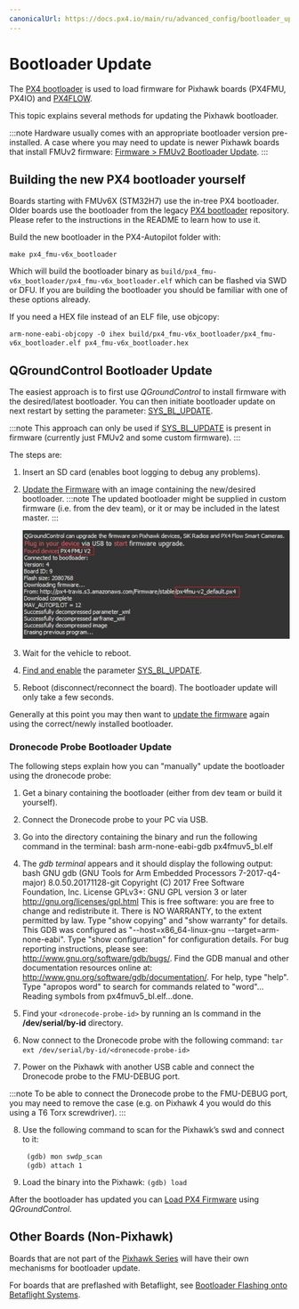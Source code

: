 ```yaml
---
canonicalUrl: https://docs.px4.io/main/ru/advanced_config/bootloader_update
---
```


# Bootloader Update

The [PX4 bootloader](https://github.com/PX4/Bootloader) is used to load firmware for Pixhawk boards (PX4FMU, PX4IO) and [PX4FLOW](../sensor/px4flow.md).

This topic explains several methods for updating the Pixhawk bootloader.

:::note
Hardware usually comes with an appropriate bootloader version pre-installed. A case where you may need to update is newer Pixhawk boards that install FMUv2 firmware: [Firmware > FMUv2 Bootloader Update](../config/firmware.md#bootloader).
:::

## Building the new PX4 bootloader yourself

Boards starting with FMUv6X (STM32H7) use the in-tree PX4 bootloader. Older boards use the bootloader from the legacy [PX4 bootloader](https://github.com/PX4/Bootloader) repository. Please refer to the instructions in the README to learn how to use it.

Build the new bootloader in the PX4-Autopilot folder with:

    make px4_fmu-v6x_bootloader
    

Which will build the bootloader binary as `build/px4_fmu-v6x_bootloader/px4_fmu-v6x_bootloader.elf` which can be flashed via SWD or DFU. If you are building the bootloader you should be familiar with one of these options already.

If you need a HEX file instead of an ELF file, use objcopy:

    arm-none-eabi-objcopy -O ihex build/px4_fmu-v6x_bootloader/px4_fmu-v6x_bootloader.elf px4_fmu-v6x_bootloader.hex
    

<span id="qgc_bootloader_update"></span>

## QGroundControl Bootloader Update

The easiest approach is to first use *QGroundControl* to install firmware with the desired/latest bootloader. You can then initiate bootloader update on next restart by setting the parameter: [SYS_BL_UPDATE](../advanced_config/parameter_reference.md#SYS_BL_UPDATE).

:::note
This approach can only be used if [SYS_BL_UPDATE](../advanced_config/parameter_reference.md#SYS_BL_UPDATE) is present in firmware (currently just FMUv2 and some custom firmware).
:::

The steps are:

1. Insert an SD card (enables boot logging to debug any problems).
2. [Update the Firmware](../config/firmware.md#custom) with an image containing the new/desired bootloader. :::note The updated bootloader might be supplied in custom firmware (i.e. from the dev team), or it or may be included in the latest master.
:::
    
    ![FMUv2 update](../../assets/qgc/setup/firmware/bootloader_update.jpg)

3. Wait for the vehicle to reboot.

4. [Find and enable](../advanced_config/parameters.md) the parameter [SYS_BL_UPDATE](../advanced_config/parameter_reference.md#SYS_BL_UPDATE).
5. Reboot (disconnect/reconnect the board). The bootloader update will only take a few seconds.

Generally at this point you may then want to [update the firmware](../config/firmware.md) again using the correct/newly installed bootloader.

<span id="dronecode_probe"></span>

### Dronecode Probe Bootloader Update

The following steps explain how you can "manually" update the bootloader using the dronecode probe:

1. Get a binary containing the bootloader (either from dev team or build it yourself).
2. Connect the Dronecode probe to your PC via USB. 
3. Go into the directory containing the binary and run the following command in the terminal: 
        bash
        arm-none-eabi-gdb px4fmuv5_bl.elf

4. The *gdb terminal* appears and it should display the following output: 
        bash
        GNU gdb (GNU Tools for Arm Embedded Processors 7-2017-q4-major) 8.0.50.20171128-git
        Copyright (C) 2017 Free Software Foundation, Inc.
        License GPLv3+: GNU GPL version 3 or later <http://gnu.org/licenses/gpl.html>
        This is free software: you are free to change and redistribute it.
        There is NO WARRANTY, to the extent permitted by law.  Type "show copying"
        and "show warranty" for details.
        This GDB was configured as "--host=x86_64-linux-gnu --target=arm-none-eabi".
        Type "show configuration" for configuration details.
        For bug reporting instructions, please see:
        <http://www.gnu.org/software/gdb/bugs/>.
        Find the GDB manual and other documentation resources online at:
        <http://www.gnu.org/software/gdb/documentation/>.
        For help, type "help".
        Type "apropos word" to search for commands related to "word"...
        Reading symbols from px4fmuv5_bl.elf...done.

5. Find your `<dronecode-probe-id>` by running an ls command in the **/dev/serial/by-id** directory.
6. Now connect to the Dronecode probe with the following command: ```tar ext /dev/serial/by-id/<dronecode-probe-id>```
7. Power on the Pixhawk with another USB cable and connect the Dronecode probe to the FMU-DEBUG port.
    
:::note
To be able to connect the Dronecode probe to the FMU-DEBUG port, you may need to remove the case (e.g. on Pixhawk 4 you would do this using a T6 Torx screwdriver).
:::

8. Use the following command to scan for the Pixhawk’s swd and connect to it:
    
        (gdb) mon swdp_scan
        (gdb) attach 1
        

9. Load the binary into the Pixhawk: ```(gdb) load```

After the bootloader has updated you can [Load PX4 Firmware](../config/firmware.md) using *QGroundControl*.

## Other Boards (Non-Pixhawk)

Boards that are not part of the [Pixhawk Series](../flight_controller/pixhawk_series.md) will have their own mechanisms for bootloader update.

For boards that are preflashed with Betaflight, see [Bootloader Flashing onto Betaflight Systems](bootloader_update_from_betaflight.md).